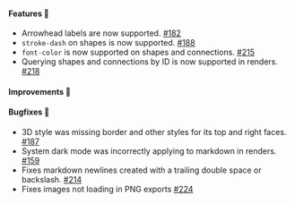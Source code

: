 #### Features 🚀

- Arrowhead labels are now supported. [#182](https://github.com/terrastruct/d2/pull/182)
- `stroke-dash` on shapes is now supported. [#188](https://github.com/terrastruct/d2/issues/188)
- `font-color` is now supported on shapes and connections. [#215](https://github.com/terrastruct/d2/pull/215)
- Querying shapes and connections by ID is now supported in renders. [#218](https://github.com/terrastruct/d2/pull/218)

#### Improvements 🔧

#### Bugfixes 🔴

- 3D style was missing border and other styles for its top and right faces.
  [#187](https://github.com/terrastruct/d2/pull/187)
- System dark mode was incorrectly applying to markdown in renders.
  [#159](https://github.com/terrastruct/d2/issues/159)
- Fixes markdown newlines created with a trailing double space or backslash.
  [#214](https://github.com/terrastruct/d2/pull/214)
- Fixes images not loading in PNG exports
  [#224](https://github.com/terrastruct/d2/pull/224)
